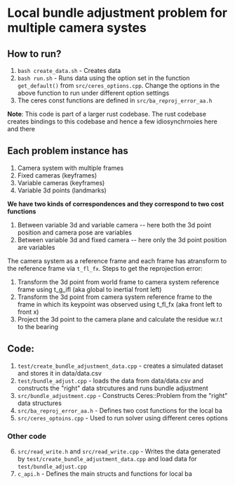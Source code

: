 # Local bundle adjustment problem for multiple camera systes

## How to run?
1. `bash create_data.sh` - Creates data
2. `bash run.sh` - Runs data using the option set in the function `get_default()` from `src/ceres_options.cpp`.
                  Change the options in the above function to run under different option settings
3. The ceres const functions are defined in `src/ba_reproj_error_aa.h`

**Note**: This code is part of a larger rust codebase. The rust codebase creates bindings to this codebase and hence a few idiosynchrnoies here and there   


## Each problem instance has
1. Camera system with multiple frames
2. Fixed cameras (keyframes)
3. Variable cameras (keyframes)
4. Variable 3d points (landmarks)


**We have two kinds of correspondences and they correspond to two cost functions**
1. Between variable 3d and variable camera -- here both the 3d point position and camera pose are variables 
1. Between variable 3d and fixed camera -- here only the 3d point position are variables

The camera system as a reference frame and each frame has atransform to the reference frame via `t_fl_fx`. 
Steps to get the reprojection error:
1. Transform the 3d point from world frame to camera system reference frame  using t_g_ifl (aka global to inertial front left)
2. Transform the 3d point from camera system reference frame to the frame in which its keypoint was observed using t_fl_fx (aka front left to front x)
3. Project the 3d point to the camera plane and calculate the residue w.r.t to the bearing





## Code:
1. `test/create_bundle_adjustment_data.cpp` - creates a simulated dataset and stores it in data/data.csv
2. `test/bundle_adjust.cpp` - loads the data from data/data.csv and constructs the "right" data strcutures and runs bundle adjustment
3. `src/bundle_adjustment.cpp` - Constructs Ceres::Problem from the "right" data structures
4. `src/ba_reproj_error_aa.h` - Defines two cost functions for the local ba
5. `src/ceres_optoins.cpp` - Used to run solver using different ceres options

### Other code
6. `src/read_write.h` and `src/read_write.cpp` - Writes the data generated by `test/create_bundle_adjustment_data.cpp` and load data for `test/bundle_adjust.cpp`
7. `c_api.h` - Defines the main structs and functions for local ba


